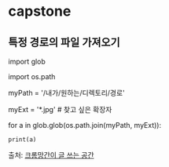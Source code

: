 # capstone

## 특정 경로의 파일 가져오기
import glob

import os.path



myPath = '/내가/원하는/디렉토리/경로'

myExt = '*.jpg' # 찾고 싶은 확장자



for a in glob.glob(os.path.join(myPath, myExt)):

    print(a)



출처: [크롬망간이 글 쓰는 공간](https://crmn.tistory.com/47)

